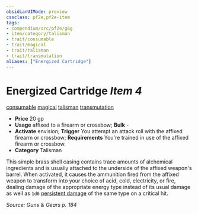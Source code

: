 ```yaml
---
obsidianUIMode: preview
cssclass: pf2e,pf2e-item
tags:
- compendium/src/pf2e/g&g
- item/category/talisman
- trait/consumable
- trait/magical
- trait/talisman
- trait/transmutation
aliases: ["Energized Cartridge"]
---
```

# Energized Cartridge *Item 4*  
[consumable](/rules/traits/consumable.md)  [magical](/rules/traits/magical.md)  [talisman](/rules/traits/talisman.md)  [transmutation](/rules/traits/transmutation.md)  

- **Price** 20 gp
- **Usage** affixed to a firearm or crossbow; **Bulk** -
- **Activate** envision; **Trigger** You attempt an attack roll with the affixed firearm or crossbow; **Requirements** You're trained in use of the affixed firearm or crossbow.
- **Category** Talisman

This simple brass shell casing contains trace amounts of alchemical ingredients and is usually attached to the underside of the affixed weapon's barrel. When activated, it causes the ammunition fired from the affixed weapon to transform into your choice of acid, cold, electricity, or fire, dealing damage of the appropriate energy type instead of its usual damage as well as `1d6` [persistent damage](/rules/conditions.md#Persistent%20Damage) of the same type on a critical hit.

*Source: Guns & Gears p. 184*